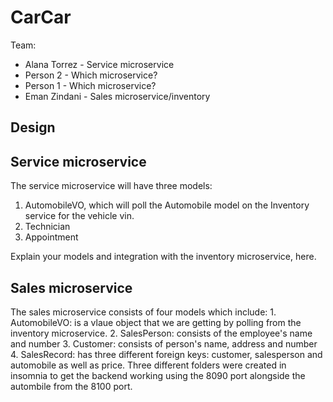 # CarCar

Team:

* Alana Torrez - Service microservice
* Person 2 - Which microservice?
* Person 1 - Which microservice?
* Eman Zindani - Sales microservice/inventory

## Design

## Service microservice

The service microservice will have three models:
 1. AutomobileVO, which will poll the Automobile model on the Inventory service for the vehicle vin.
 2. Technician
 3. Appointment

Explain your models and integration with the inventory
microservice, here.

## Sales microservice
The sales microservice consists of four models which include:
    1. AutomobileVO: is a vlaue object that we are getting by polling from the inventory microservice.
    2. SalesPerson: consists of the employee's name and number
    3. Customer: consists of person's name, address and number
    4. SalesRecord: has three different foreign keys: customer, salesperson and automobile as well as price.
Three different folders were created in insomnia to get the backend working using the 8090 port alongside the autombile from the 8100 port.
